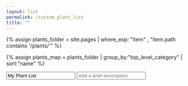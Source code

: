 ```yaml
---
layout: list                                                            
permalink: /custom_plant_list
title: ""
---
```

{% assign plants_folder = site.pages | where_exp: "item" , "item.path contains '/plants/'" %}

{% assign plants_map = plants_folder | group_by:"top_level_category" | sort:"name" %}

<input type="text" maxlength="100" placeholder="My Plant List" value="My Plant List" />
<input type="text" placeholder="Add a brief description" maxlength="140" />

<div id="custom_plant_list">
</div>

<script type="text/javascript" language="javascript" src="https://code.jquery.com/jquery-3.5.1.js"></script>
<script type="text/javascript" class="init">

    // takes a string and returns a base 36 integer  
    var base64_url_decode = function(input) {
        //var processedString = input.replace('.','+').replace('_','/').replace('-','='); 
        return parseInt(input, 36);
    };

    // Takes a string and returns a list of plant ids
    var bitwise_decode_to_plant_ids = function(input) {
       list = []
       for (let i = 0; i < 32; i++) {
          if ( (input >> i) & 1 ) {
             list.push(i);
          }
       }
       return list
    };

    const params = new URLSearchParams(window.location.search); //parse params
    console.log("window.location.search", window.location.search);
    console.log("params", params);
    const encoded_plants = params.get("encoded_plants"); //get q param
    console.log("encoded_plants:", encoded_plants);


    var base64 = base64_url_decode(encoded_plants);
    console.log("base64", base64);

    var plant_ids = bitwise_decode_to_plant_ids(base64);
    console.log("decoded plant ids *fingers crossed*", plant_ids);
   
    // gather plant_data in json
   var plant_data = [];
   {% for plant in plants_folder %}

        // gather plant height info
        var plant_min_height = 0;
        var plant_max_height = 0;
        {% for attr in plant.plant_size %}
            // Plants with only one height will have same min and max height
            plant_min_height = '{{attr.height | first }}';
            plant_max_height = '{{attr.height | last }}';
        {% endfor %}
        
        // add plant data object
        plant_data.push({ "common_name" : "{{plant.common_name}}",
                          "scientific_name" : "{{plant.scientific_name}}",
                          "id" : "{{plant.id}}",
                          "icon" : "{{plant.icon | prepend:site.baseurl}}",
                          "categories" : "{{plant.categories | join: ','}}",
                          "sun_requirements" : "{{plant.sun_requirements | join: ','}}",
                          "height" : [plant_min_height, plant_max_height]
                           
                         });
        console.log("plant_data", plant_data);
    {% endfor %}

    for (var i = 0; i < plant_data.length; i++) {
        var current_id = parseInt(plant_data[i].id, 10);
        
        var index = plant_ids.indexOf(current_id);    
        if (index != -1) {
            console.log('PLANT DATA NAME:', plant_data[i].common_name);
            console.log('PLANT DATA SUN REQUIREMENTS:', plant_data[i].sun_requirements);
            var plant_info = "<div class='plant card'>" +
                                "<img src='" + plant_data[i].icon + "' />" +   
                                "<article>" + 
                                    "<h3>" + plant_data[i].common_name + "</h3>" + 
                                    "<div class='subtext'>" + plant_data[i].scientific_name + "</div>" +
                                    "<div>Light:" + plant_data[i].sun_requirements +  "</div>" + 
                                "</article>" + 
                             "<div>";
            $("#custom_plant_list").append(plant_info);
        } 
    } 
    
</script>



